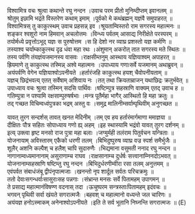 

  
विश्वामित्र वचः श्रुत्वा कथान्ते रघु नन्दन ।उवाच परम प्रीतो मुनिम्दीप्तम् इवानलम्  ॥   
श्रोतुम् इछामि भद्रंते विस्तरेण कथाम् इमाम् ।पूर्वको मे कथंब्रह्मन् यज्ञंवै समुपाहरत्  ॥   
विश्वामित्रस् तु काकुत्स्थम् उवाच प्रहसन्न् इव ।श्रूयताम्विस्तरो राम सगरस्य महात्मनः  ॥   
शङ्कर श्वशुरो नाम हिमवान् अचलोत्तमः ।विन्ध्य पर्वतम् आसाद्य निरीक्षेते परस्परम्  ॥   
तयोर्मध्ये प्रवृत्तोऽभूद् यज्ञः स पुरुषोत्तम ।स हि देशो नर व्याघ्र प्रशस्तो यज्ञ कर्मणि  ॥   
तस्याश्व चर्याम्काकुत्स्थ दृढ धंवा महा रथः ।अंशुमान् अकरोत् तात सगरस्य मते स्थितः  ॥   
तस्य पर्वणि तंयज्ञंयजमानस्य वासवः ।राक्षसीम्तनुम् आस्थाय यज्ञियाश्वम् अपाहरत्  ॥   
ह्रियमाणे तु काकुत्स्थ तस्मिन्न् अश्वे महात्मनः ।उपाध्याय गणाःसर्वे यजमानम् अथाब्रुवन्  ॥   
अयंपर्वणि वेगेन यज्ञियाश्वोऽपनीयते ।हर्तारंजहि काकुत्स्थ हयश् चैवोपनीयताम्  ॥   
यज्ञच् छिद्रंभवत्य् एतत् सर्वेषाम् अशिवाय नः ।तत् तथा क्रियताम्राजन् यथाछिद्रः क्रतुर्भवेत्  ॥   
उपाध्याय वचः श्रुत्वा तस्मिन् सदसि पार्थिवः ।षष्टिम्पुत्र सहस्राणि वाक्यम् एतद् उवाच ह  ॥   
गतिम्पुत्रा न पश्यामि रक्षसाम्पुरुषर्षभाः ।मन्त्र पूतैर्महा भागैर् आस्थितो हि महा क्रतुः  ॥   
तद् गच्छत विचिम्वध्वंपुत्रका भद्रम् अस्तु वः ।समुद्र मालिनीम्सर्वाम्पृथिवीम् अनुगच्छत  ॥   
  
यावत् तुरग सन्दर्शस् तावत् खनत मेदिनीम् ।तम् एव हय हर्तारंमार्गमाणा ममाज्ञया  ॥   
दीक्षितः पौत्र सहितः सोपाध्याय गणो ह्य् अहम् ।इह स्थास्यामि भद्रंवो यावत् तुरग दर्शनम्  ॥   
इत्य् उक्त्वा हृष्ट मनसो राज पुत्रा महा बलाः ।जग्मुर्मही तलंराम पितुर्वचन यन्त्रिताः  ॥   
योजनायाम् अविस्तारम् एकैको धरणी तलम् ।बिभिदुष्पुरुष व्याघ्र वज्र स्पर्श समैर्भुजैः  ॥   
शूलैर् अशनि कल्पैश् च हलैश् चापि सुदारुणैः ।भिद्यमाना वसुमती ननाद रघु नन्दन  ॥   
नागानाम्वध्यमानानाम् असुराणाम्च राघव ।राक्षसानाम्च दुर्धर्षः सत्त्वानाम्निनदोऽभवत्  ॥   
योजनानाम्सहस्राणि षष्टिम्तु रघु नन्दन ।बिभिदुर्धरणीम्वीरा रसा तलम् अनुत्तमम्  ॥   
एवंपर्वत संबाधंजंबू द्वीपंनृपात्मजाः ।खनन्तो नृप शार्दूल सर्वतः परिचक्रमुः  ॥   
ततो देवाःसगन्धर्वाःसासुराःसह पन्नगाः ।संभ्रान्त मनसः सर्वे पितामहम् उपागमन्  ॥   
ते प्रसाद्य महात्मानंविषण्ण वदनास् तदा ।ऊचुष्परम सन्त्रस्ताःपितामहम् इदंवचः  ॥   
भगवन् पृथिवी सर्वा खंयते सगरात्मजैः ।बहवश् च महात्मानो वध्यन्ते जल चारिणः  ॥   
अयंयज्ञ हनोऽस्माकम् अनेनाश्वोऽपनीयते ।इति ते सर्व भूतानि निघ्नन्ति सगरात्मजः  ॥ (E)  
